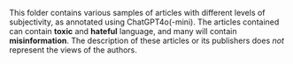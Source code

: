 This folder contains various samples of articles with different levels of subjectivity, as annotated using ChatGPT4o(-mini). The articles contained can contain **toxic** and **hateful** language, and many will contain **misinformation**. The description of these articles or its publishers does *not* represent the views of the authors.